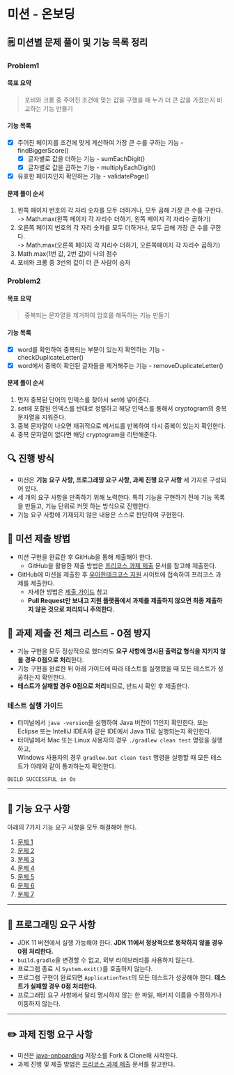 # 미션 - 온보딩

## 🗒 미션별 문제 풀이 및 기능 목록 정리

### Problem1

#### 목표 요약

>  포비와 크롱 중 주어진 조건에 맞는 값을 구했을 때 누가 더 큰 값을 가졌는지 비교하는 기능 만들기

#### 기능 목록
- [x] 주어진 페이지를 조건에 맞게 계산하여 가장 큰 수를 구하는 기능 - findBiggerScore()
    - [x] 글자별로 값을 더하는 기능 - sumEachDigit()
    - [x] 글자별로 값을 곱하는 기능 - multiplyEachDigit()
- [x] 유효한 페이지인지 확인하는 기능 - validatePage()

#### 문제 풀이 순서
1. 왼쪽 페이지 번호의 각 자리 숫자를 모두 더하거나, 모두 곱해 가장 큰 수를 구한다.<br> -> Math.max(왼쪽 페이지 각 자리수 더하기, 왼쪽 페이지 각 자리수 곱하기)
2. 오른쪽 페이지 번호의 각 자리 숫자를 모두 더하거나, 모두 곱해 가장 큰 수를 구한다.
   <br> -> Math.max(오른쪽 페이지 각 자리수 더하기, 오른쪽페이지 각 자리수 곱하기)
3. Math.max(1번 값, 2번 값)이 나의 점수
4. 포비와 크롱 중 3번의 값이 더 큰 사람이 승자

### Problem2

#### 목표 요약

>  중복되는 문자열을 제거하여 암호를 해독하는 기능 만들기

#### 기능 목록
- [x] word를 확인하여 중복되는 부분이 있는지 확인하는 기능 - checkDuplicateLetter()
- [x] word에서 중복이 확인된 글자들을 제거해주는 기능 - removeDuplicateLetter()

#### 문제 풀이 순서
1. 먼저 중복된 단어의 인덱스를 찾아서 set에 넣어준다.
2. set에 포함된 인덱스를 반대로 정렬하고 해당 인덱스를 통해서 cryptogram의 중복 문자열을 지워준다.
3. 중복 문자열이 나오면 재귀적으로 메서드를 반복하여 다시 중복이 있는지 확인한다.
4. 중복 문자열이 없다면 해당 cryptogram을 리턴해준다.

## 🔍 진행 방식

- 미션은 **기능 요구 사항, 프로그래밍 요구 사항, 과제 진행 요구 사항** 세 가지로 구성되어 있다.
- 세 개의 요구 사항을 만족하기 위해 노력한다. 특히 기능을 구현하기 전에 기능 목록을 만들고, 기능 단위로 커밋 하는 방식으로 진행한다.
- 기능 요구 사항에 기재되지 않은 내용은 스스로 판단하여 구현한다.

## 📮 미션 제출 방법

- 미션 구현을 완료한 후 GitHub을 통해 제출해야 한다.
    - GitHub을 활용한 제출 방법은 [프리코스 과제 제출](https://github.com/woowacourse/woowacourse-docs/tree/master/precourse) 문서를 참고해
      제출한다.
- GitHub에 미션을 제출한 후 [우아한테크코스 지원](https://apply.techcourse.co.kr) 사이트에 접속하여 프리코스 과제를 제출한다.
    - 자세한 방법은 [제출 가이드](https://github.com/woowacourse/woowacourse-docs/tree/master/precourse#제출-가이드) 참고
    - **Pull Request만 보내고 지원 플랫폼에서 과제를 제출하지 않으면 최종 제출하지 않은 것으로 처리되니 주의한다.**

## 🚨 과제 제출 전 체크 리스트 - 0점 방지

- 기능 구현을 모두 정상적으로 했더라도 **요구 사항에 명시된 출력값 형식을 지키지 않을 경우 0점으로 처리**한다.
- 기능 구현을 완료한 뒤 아래 가이드에 따라 테스트를 실행했을 때 모든 테스트가 성공하는지 확인한다.
- **테스트가 실패할 경우 0점으로 처리**되므로, 반드시 확인 후 제출한다.

### 테스트 실행 가이드

- 터미널에서 `java -version`을 실행하여 Java 버전이 11인지 확인한다. 또는 Eclipse 또는 IntelliJ IDEA와 같은 IDE에서 Java 11로 실행되는지 확인한다.
- 터미널에서 Mac 또는 Linux 사용자의 경우 `./gradlew clean test` 명령을 실행하고,   
  Windows 사용자의 경우  `gradlew.bat clean test` 명령을 실행할 때 모든 테스트가 아래와 같이 통과하는지 확인한다.

```
BUILD SUCCESSFUL in 0s
```

---

## 🚀 기능 요구 사항
아래의 7가지 기능 요구 사항을 모두 해결해야 한다.

1. [문제 1](./docs/PROBLEM1.md)
2. [문제 2](./docs/PROBLEM2.md)
3. [문제 3](./docs/PROBLEM3.md)
4. [문제 4](./docs/PROBLEM4.md)
5. [문제 5](./docs/PROBLEM5.md)
6. [문제 6](./docs/PROBLEM6.md)
7. [문제 7](./docs/PROBLEM7.md)

---

## 🎯 프로그래밍 요구 사항

- JDK 11 버전에서 실행 가능해야 한다. **JDK 11에서 정상적으로 동작하지 않을 경우 0점 처리한다.**
- `build.gradle`을 변경할 수 없고, 외부 라이브러리를 사용하지 않는다.
- 프로그램 종료 시 `System.exit()`를 호출하지 않는다.
- 프로그램 구현이 완료되면 `ApplicationTest`의 모든 테스트가 성공해야 한다. **테스트가 실패할 경우 0점 처리한다.**
- 프로그래밍 요구 사항에서 달리 명시하지 않는 한 파일, 패키지 이름을 수정하거나 이동하지 않는다.

---

## ✏️ 과제 진행 요구 사항

- 미션은 [java-onboarding](https://github.com/woowacourse-precourse/java-onboarding) 저장소를 Fork & Clone해 시작한다.
- 과제 진행 및 제출 방법은 [프리코스 과제 제출](https://github.com/woowacourse/woowacourse-docs/tree/master/precourse) 문서를 참고한다.
